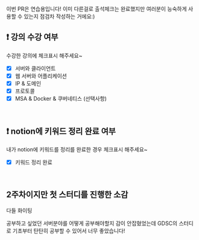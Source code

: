 이번 PR은 연습용입니다! 이미 다른걸로 출석체크는 완료했지만 여러분이 능숙하게 사용할 수 있는지 점검차 작성하는 거에요:)

## ❗️ 강의 수강 여부
수강한 강의에 체크표시 해주세요~

- [x] 서버와 클라이언트
- [x] 웹 서버와 어플리케이션
- [x] IP & 도메인
- [x] 프로토콜
- [x] MSA & Docker & 쿠버네티스 (선택사항)

<br>

## ❗️ notion에 키워드 정리 완료 여부
내가 notion에 키워드를 정리를 완료한 경우 체크표시 해주세요~

- [x] 키워드 정리 완료

<br>

## 2주차이지만 첫 스터디를 진행한 소감
다들 화이팅

공부하고 싶었던 서버분야를 어떻게 공부해야할지 감이 안잡혔었는데 GDSC의 스터디로 기초부터 탄탄히 공부할 수 있어서 너무 좋았습니다!
